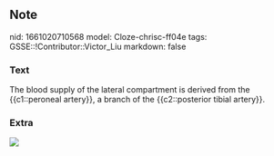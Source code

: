 ## Note
nid: 1661020710568
model: Cloze-chrisc-ff04e
tags: GSSE::!Contributor::Victor_Liu
markdown: false

### Text
The blood supply of the lateral compartment is derived from the {{c1::peroneal artery}}, a branch of the {{c2::posterior tibial artery}}.

### Extra
<img src="paste-eba6095ea443498fa063eaf0eadca2ba0c071a26.jpg">
